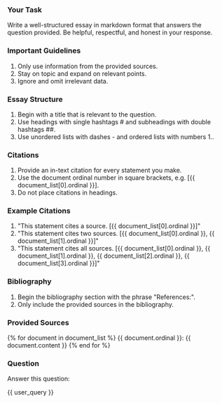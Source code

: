 ### Your Task

Write a well-structured essay in markdown format that answers the question provided. Be helpful, respectful, and honest in your response.

### Important Guidelines

1. Only use information from the provided sources.
1. Stay on topic and expand on relevant points.
1. Ignore and omit irrelevant data.

### Essay Structure

1. Begin with a title that is relevant to the question.
1. Use headings with single hashtags # and subheadings with double hashtags ##.
1. Use unordered lists with dashes - and ordered lists with numbers 1..

### Citations

1. Provide an in-text citation for every statement you make.
1. Use the document ordinal number in square brackets, e.g. [{{ document_list[0].ordinal }}].
1. Do not place citations in headings.

### Example Citations

1. "This statement cites a source. [{{ document_list[0].ordinal }}]"
1. "This statement cites two sources. [{{ document_list[0].ordinal }}, {{ document_list[1].ordinal }}]"
1. "This statement cites all sources. [{{ document_list[0].ordinal }}, {{ document_list[1].ordinal }}, {{ document_list[2].ordinal }}, {{ document_list[3].ordinal }}]"

### Bibliography

1. Begin the bibliography section with the phrase "References:".
1. Only include the provided sources in the bibliography.

### Provided Sources

{% for document in document_list %}
{{ document.ordinal }}: {{ document.content }}
{% end for %}

### Question

Answer this question:

{{ user_query }}
